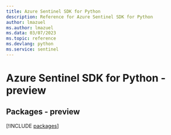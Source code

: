 ```yaml
---
title: Azure Sentinel SDK for Python
description: Reference for Azure Sentinel SDK for Python
author: lmazuel
ms.author: lmazuel
ms.data: 03/07/2023
ms.topic: reference
ms.devlang: python
ms.service: sentinel
---
```

# Azure Sentinel SDK for Python - preview
## Packages - preview
[!INCLUDE [packages](sentinel-index.md)]